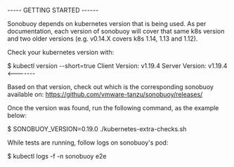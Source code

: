 ----- GETTING STARTED ------

Sonobuoy depends on kubernetes version that is being used.
As per documentation, each version of sonobuoy will cover that
same k8s version and two older versions (e.g. v0.14.X covers
k8s 1.14, 1.13 and 1.12).

Check your kubernetes version with:

$ kubectl version --short=true
Client Version: v1.19.4
Server Version: v1.19.4  <-------

Based on that version, check out which is the corresponding
sonobuoy available on:
https://github.com/vmware-tanzu/sonobuoy/releases/

Once the version was found, run the following command, as
the example below:

$ SONOBUOY_VERSION=0.19.0 ./kubernetes-extra-checks.sh

While tests are running, follow logs on sonobuoy's pod:

$ kubectl logs -f -n sonobuoy <sonobuoy-job-name> e2e

